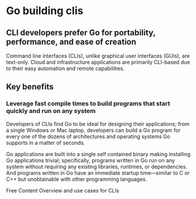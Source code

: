 # Go building clis

## CLI developers prefer Go for portability, performance, and ease of creation
Command line interfaces (CLIs), unlike graphical user interfaces (GUIs), are text-only. Cloud and infrastructure applications are primarily CLI-based due to their easy automation and remote capabilities.

## Key benefits
### Leverage fast compile times to build programs that start quickly and run on any system
Developers of CLIs find Go to be ideal for designing their applications; from a single Windows or Mac laptop, developers can build a Go program for every one of the dozens of architectures and operating systems Go supports in a matter of seconds.

Go applications are built into a single self contained binary making installing Go applications trivial; specifically, programs written in Go run on any system without requiring any existing libraries, runtimes, or dependencies. And programs written in Go have an immediate startup time—similar to C or C++ but unobtainable with other programming languages.

<ResourceGroupTitle>Free Content</ResourceGroupTitle>
<BadgeLink colorScheme='blue' badgeText='CLIs Overview' href='https://go.dev/solutions/clis'>Overview and use cases for CLIs</BadgeLink>